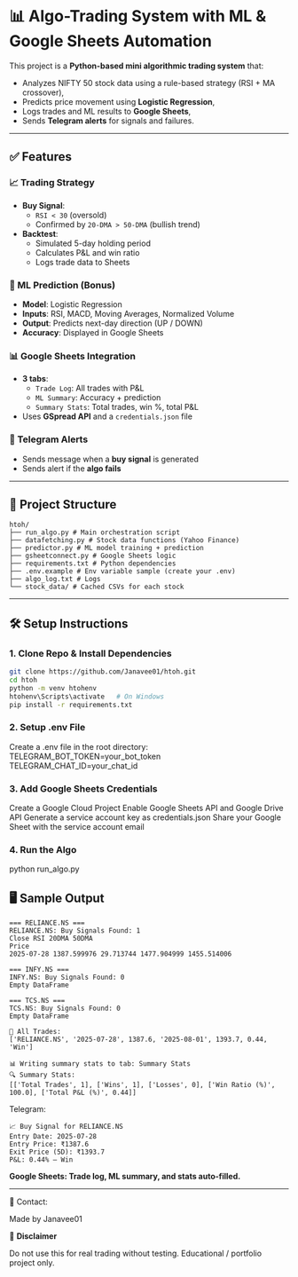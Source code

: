 # 📊 Algo-Trading System with ML & Google Sheets Automation

This project is a **Python-based mini algorithmic trading system** that:
- Analyzes NIFTY 50 stock data using a rule-based strategy (RSI + MA crossover),
- Predicts price movement using **Logistic Regression**,
- Logs trades and ML results to **Google Sheets**,
- Sends **Telegram alerts** for signals and failures.

---

## ✅ Features

### 📈 Trading Strategy
- **Buy Signal**:
  - `RSI < 30` (oversold)
  - Confirmed by `20-DMA > 50-DMA` (bullish trend)
- **Backtest**:
  - Simulated 5-day holding period
  - Calculates P&L and win ratio
  - Logs trade data to Sheets

### 🤖 ML Prediction (Bonus)
- **Model**: Logistic Regression
- **Inputs**: RSI, MACD, Moving Averages, Normalized Volume
- **Output**: Predicts next-day direction (UP / DOWN)
- **Accuracy**: Displayed in Google Sheets

### 📊 Google Sheets Integration
- **3 tabs**:
  - `Trade Log`: All trades with P&L
  - `ML Summary`: Accuracy + prediction
  - `Summary Stats`: Total trades, win %, total P&L
- Uses **GSpread API** and a `credentials.json` file

### 🔔 Telegram Alerts
- Sends message when a **buy signal** is generated
- Sends alert if the **algo fails**

---

## 📂 Project Structure
```
htoh/
├── run_algo.py # Main orchestration script
├── datafetching.py # Stock data functions (Yahoo Finance)
├── predictor.py # ML model training + prediction
├── gsheetconnect.py # Google Sheets logic
├── requirements.txt # Python dependencies
├── .env.example # Env variable sample (create your .env)
├── algo_log.txt # Logs
└── stock_data/ # Cached CSVs for each stock
```

---

## 🛠 Setup Instructions

### 1. Clone Repo & Install Dependencies

```bash
git clone https://github.com/Janavee01/htoh.git
cd htoh
python -m venv htohenv
htohenv\Scripts\activate   # On Windows
pip install -r requirements.txt
```

### 2. Setup .env File
Create a .env file in the root directory:
TELEGRAM_BOT_TOKEN=your_bot_token
TELEGRAM_CHAT_ID=your_chat_id

### 3. Add Google Sheets Credentials
Create a Google Cloud Project
Enable Google Sheets API and Google Drive API
Generate a service account key as credentials.json
Share your Google Sheet with the service account email

### 4. Run the Algo
python run_algo.py

## 🖥 Sample Output

```
=== RELIANCE.NS ===
RELIANCE.NS: Buy Signals Found: 1
Close RSI 20DMA 50DMA
Price
2025-07-28 1387.599976 29.713744 1477.904999 1455.514006

=== INFY.NS ===
INFY.NS: Buy Signals Found: 0
Empty DataFrame

=== TCS.NS ===
TCS.NS: Buy Signals Found: 0
Empty DataFrame

🧾 All Trades:
['RELIANCE.NS', '2025-07-28', 1387.6, '2025-08-01', 1393.7, 0.44, 'Win']

📊 Writing summary stats to tab: Summary Stats
🔍 Summary Stats:
[['Total Trades', 1], ['Wins', 1], ['Losses', 0], ['Win Ratio (%)', 100.0], ['Total P&L (%)', 0.44]]
```

Telegram:
```
📈 Buy Signal for RELIANCE.NS
Entry Date: 2025-07-28
Entry Price: ₹1387.6
Exit Price (5D): ₹1393.7
P&L: 0.44% — Win
```

**Google Sheets: Trade log, ML summary, and stats auto-filled.**

---

📧 Contact:

Made by Janavee01

🔐 **Disclaimer**

Do not use this for real trading without testing.
Educational / portfolio project only.
